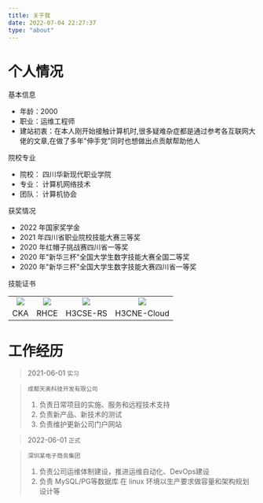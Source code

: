 ```yaml
---
title: 关于我
date: 2022-07-04 22:27:37
type: "about"
---
```

# 个人情况

<i class="fa-regular fa-id-card"></i> 基本信息

- 年龄：2000
- 职业：运维工程师
- 建站初衷：在本人刚开始接触计算机时,很多疑难杂症都是通过参考各互联网大佬的文章,在做了多年"伸手党"同时也想做出点贡献帮助他人

<i class="fa-solid fa-graduation-cap"></i> 院校专业

- 院校： 四川华新现代职业学院
- 专业： 计算机网络技术
- 团队： 计算机协会

<i class="fa-sharp fa-solid fa-award"></i> 获奖情况

- 2022 年国家奖学金
- 2021 年四川省职业院校技能大赛三等奖
- 2020 年红帽子挑战赛四川省一等奖
- 2020 年"新华三杯"全国大学生数字技能大赛全国二等奖
- 2020 年"新华三杯"全国大学生数字技能大赛四川省一等奖

<i class="fa-solid fa-certificate"></i> 技能证书

<table frame=void>
<tr style=" text-align: center" frame=void>
<td><img src=https://www.xiaowangc.com/img/cka.png></img></td>
<td><img src=https://www.xiaowangc.com/img/rhce.png></td>
<td><img src=https://www.xiaowangc.com/img/h3cse.png></td>
<td><img src=https://www.xiaowangc.com/img/h3cse.png></td>
</tr>
<tr style=" text-align: center">
<td>CKA</td>
<td>RHCE</td>
<td>H3CSE-RS</td>
<td>H3CNE-Cloud</td>
</tr>
</table>

# 工作经历
> <i class="fa-sharp fa-solid fa-calendar-days"></i> 2021-06-01 `实习`

> `成都天奥科技开发有限公司`
> 1. 负责日常项目的实施、服务和远程技术支持
> 2. 负责新产品、新技术的测试
> 3. 负责维护更新公司门户网站

> <i class="fa-sharp fa-solid fa-calendar-days"></i> 2022-06-01 `正式`

> `深圳某电子商务集团`
> 1. 负责公司运维体制建设，推进运维自动化、DevOps建设
> 2. 负责 MySQL/PG等数据库 在 linux 环境以生产要求做容量和架构规划设计等